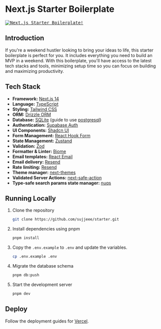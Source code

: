 # Next.js Starter Boilerplate

<kbd>
<a href="starter.sujjeee.com">
  <img alt="Next.js Starter Boilerplate!" src="https://starter.sujjeee.com/opengraph-image.png">
</a>
</kbd>

## Introduction

If you're a weekend hustler looking to bring your ideas to life, this starter boilerplate is perfect for you. It includes everything you need to build an MVP in a weekend. With this boilerplate, you'll have access to the latest tech stacks and tools, minimizing setup time so you can focus on building and maximizing productivity.

## Tech Stack

- **Framework:** [Next.js 14](https://nextjs.org)
- **Language:** [TypeScript](https://www.typescriptlang.org/)
- **Styling:** [Tailwind CSS](https://tailwindcss.com)
- **ORM:** [Drizzle ORM](https://orm.drizzle.team/)
- **Database:** [SQLite](https://turso.tech/) (guide to use [postgresql](https://orm.drizzle.team/docs/get-started-postgresql))
- **Authentication:** [Supabase Auth](https://supabase.com/)
- **UI Components:** [Shadcn UI](https://ui.shadcn.com/)
- **Form Management:** [React Hook Form](https://react-hook-form.com/)
- **State Management:** [Zustand](https://zustand-demo.pmnd.rs/)
- **Validation:** [Zod](https://zod.dev/)
- **Formatter & Linter:** [Biome](https://biomejs.dev/)
- **Email templates:** [React Email](https://react.email/)
- **Email delivery:** [Resend](https://resend.com/)
- **Rate limiting:** [Resend](https://upstash.com/)
- **Theme manager:** [next-themes](https://next-themes-example.vercel.app/)
- **Validated Server Actions:** [next-safe-action](https://next-safe-action.dev)
- **Type-safe search params state manager:** [nuqs](https://nuqs.47ng.com/)

## Running Locally

1. Clone the repository

   ```bash
   git clone https://github.com/sujjeee/starter.git
   ```

2. Install dependencies using pnpm

   ```bash
   pnpm install
   ```

3. Copy the `.env.example` to `.env` and update the variables.

   ```bash
   cp .env.example .env
   ```

4. Migrate the database schema

   ```bash
   pnpm db:push
   ```

5. Start the development server

   ```bash
   pnpm dev
   ```

## Deploy

Follow the deployment guides for [Vercel](https://nextjs.org/learn-pages-router/basics/deploying-nextjs-app/deploy).
